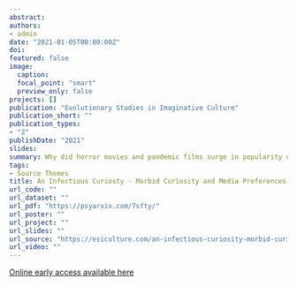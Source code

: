```yaml
---
abstract:
authors:
- admin
date: "2021-01-05T00:00:00Z"
doi:
featured: false
image:
  caption:
  focal_point: "smart"
  preview_only: false
projects: []
publication: "Evolutionary Studies in Imaginative Culture"
publication_short: ""
publication_types:
- "2"
publishDate: "2021"
slides:
summary: Why did horror movies and pandemic films surge in popularity during the COVID19 outbreak? It may have to do with morbid curiostity.
tags:
- Source Themes
title: An Infectious Curiosty - Morbid Curiosity and Media Preferences During a Pandemic
url_code: ""
url_dataset: ""
url_pdf: "https://psyarxiv.com/7sfty/"
url_poster: ""
url_project: ""
url_slides: ""
url_source: "https://esiculture.com/an-infectious-curiosity-morbid-curiosity-and-media-preferences-during-a-pandemic"
url_video: ""
---
```



[Online early access available here](https://esiculture.com/an-infectious-curiosity-morbid-curiosity-and-media-preferences-during-a-pandemic)